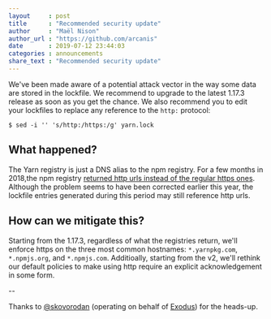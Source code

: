 ```yaml
---
layout     : post
title      : "Recommended security update"
author     : "Maël Nison"
author_url : "https://github.com/arcanis"
date       : 2019-07-12 23:44:03
categories : announcements
share_text : "Recommended security update"
---
```


We've been made aware of a potential attack vector in the way some data are stored in the lockfile. We recommend to upgrade to the latest 1.17.3 release as soon as you get the chance. We also recommend you to edit your lockfiles to replace any reference to the `http:` protocol:

```
$ sed -i '' 's/http:/https:/g' yarn.lock
```

## What happened?

The Yarn registry is just a DNS alias to the npm registry. For a few months in 2018,the npm registry [returned http urls instead of the regular https ones](https://npm.community/t/some-packages-have-dist-tarball-as-http-and-not-https/285/40). Although the problem seems to have been corrected earlier this year, the lockfile entries generated during this period may still reference http urls.

## How can we mitigate this?

Starting from the 1.17.3, regardless of what the registries return, we'll enforce https on the three most common hostnames: `*.yarnpkg.com`, `*.npmjs.org`, and `*.npmjs.com`. Additioally, starting from the v2, we'll rethink our default policies to make using http require an explicit acknowledgement in some form.

--

Thanks to [@skovorodan](https://twitter.com/skovorodan) (operating on behalf of [Exodus](https://www.exodus.io/)) for the heads-up.
